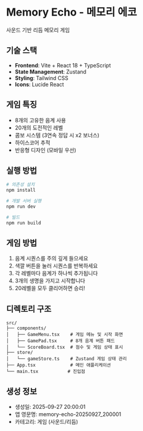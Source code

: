 # Memory Echo - 메모리 에코

사운드 기반 리듬 메모리 게임

## 기술 스택
- **Frontend**: Vite + React 18 + TypeScript
- **State Management**: Zustand
- **Styling**: Tailwind CSS
- **Icons**: Lucide React

## 게임 특징
- 8개의 고유한 음계 사용
- 20개의 도전적인 레벨
- 콤보 시스템 (3연속 정답 시 x2 보너스)
- 하이스코어 추적
- 반응형 디자인 (모바일 우선)

## 실행 방법
```bash
# 의존성 설치
npm install

# 개발 서버 실행
npm run dev

# 빌드
npm run build
```

## 게임 방법
1. 음계 시퀀스를 주의 깊게 들으세요
2. 색깔 버튼을 눌러 시퀀스를 반복하세요
3. 각 레벨마다 음계가 하나씩 추가됩니다
4. 3개의 생명을 가지고 시작합니다
5. 20레벨을 모두 클리어하면 승리!

## 디렉토리 구조
```
src/
├── components/
│   ├── GameMenu.tsx    # 게임 메뉴 및 시작 화면
│   ├── GamePad.tsx     # 8개 음계 버튼 패드
│   └── ScoreBoard.tsx  # 점수 및 게임 상태 표시
├── store/
│   └── gameStore.ts    # Zustand 게임 상태 관리
├── App.tsx             # 메인 애플리케이션
└── main.tsx           # 진입점
```

## 생성 정보
- 생성일: 2025-09-27 20:00:01
- 앱 영문명: memory-echo-20250927_200001
- 카테고리: 게임 (사운드/리듬)